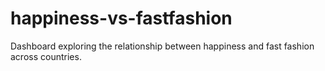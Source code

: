 # happiness-vs-fastfashion
Dashboard exploring the relationship between happiness and fast fashion across countries.
